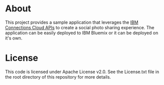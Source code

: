 # About
This project provides a sample application that leverages the [IBM Connections Cloud APIs](https://developer.ibm.com/social/) to create a social photo sharing experience. The application can be easily deployed to IBM Bluemix or it can be deployed on it's own.

# License

This code is licensed under Apache License v2.0. See the License.txt file in the root directory of this repository for more details. 
